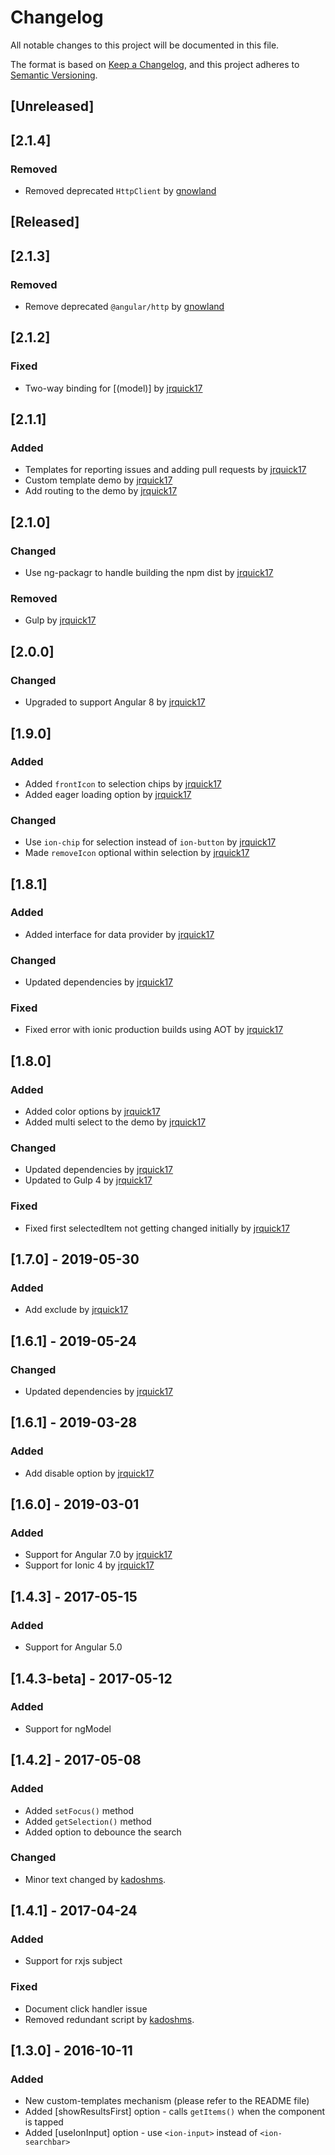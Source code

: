 # Changelog
All notable changes to this project will be documented in this file.

The format is based on [Keep a Changelog](https://keepachangelog.com/en/1.0.0/),
and this project adheres to [Semantic Versioning](https://semver.org/spec/v2.0.0.html).

## [Unreleased]

## [2.1.4]
### Removed
- Removed deprecated `HttpClient` by [gnowland](https://github.com/gnowland)

## [Released]

## [2.1.3]
### Removed
- Remove deprecated `@angular/http` by [gnowland](https://github.com/gnowland)

## [2.1.2]
### Fixed
- Two-way binding for [(model)] by [jrquick17](https://github.com/jrquick17)

## [2.1.1]
### Added
- Templates for reporting issues and adding pull requests by [jrquick17](https://github.com/jrquick17)
- Custom template demo by [jrquick17](https://github.com/jrquick17)
- Add routing to the demo by [jrquick17](https://github.com/jrquick17)

## [2.1.0]
### Changed
- Use ng-packagr to handle building the npm dist by [jrquick17](https://github.com/jrquick17)
### Removed
- Gulp by [jrquick17](https://github.com/jrquick17)

## [2.0.0] 
### Changed
- Upgraded to support Angular 8 by [jrquick17](https://github.com/jrquick17)

## [1.9.0]
### Added
- Added `frontIcon` to selection chips by [jrquick17](https://github.com/jrquick17)
- Added eager loading option by [jrquick17](https://github.com/jrquick17)
### Changed
- Use `ion-chip` for selection instead of `ion-button` by [jrquick17](https://github.com/jrquick17)
- Made `removeIcon` optional within selection by [jrquick17](https://github.com/jrquick17)

## [1.8.1] 
### Added
- Added interface for data provider by [jrquick17](https://github.com/jrquick17)
### Changed
- Updated dependencies by [jrquick17](https://github.com/jrquick17)
### Fixed
- Fixed error with ionic production builds using AOT by [jrquick17](https://github.com/jrquick17)

## [1.8.0] 
### Added
- Added color options by [jrquick17](https://github.com/jrquick17)
- Added multi select to the demo by [jrquick17](https://github.com/jrquick17)
### Changed
- Updated dependencies by [jrquick17](https://github.com/jrquick17)
- Updated to Gulp 4 by [jrquick17](https://github.com/jrquick17)

### Fixed
- Fixed first selectedItem not getting changed initially by [jrquick17](https://github.com/jrquick17)

## [1.7.0] - 2019-05-30
### Added
- Add exclude by [jrquick17](https://github.com/jrquick17)

## [1.6.1] - 2019-05-24
### Changed
- Updated dependencies by [jrquick17](https://github.com/jrquick17)

## [1.6.1] - 2019-03-28
### Added
- Add disable option by [jrquick17](https://github.com/jrquick17)

## [1.6.0] - 2019-03-01
### Added
- Support for Angular 7.0 by [jrquick17](https://github.com/jrquick17)
- Support for Ionic 4 by [jrquick17](https://github.com/jrquick17)

## [1.4.3] - 2017-05-15
### Added
- Support for Angular 5.0

## [1.4.3-beta] - 2017-05-12
### Added
- Support for ngModel

## [1.4.2] - 2017-05-08
### Added
- Added `setFocus()` method
- Added `getSelection()` method
- Added option to debounce the search

### Changed
- Minor text changed by [kadoshms](https://github.com/kadoshms).

## [1.4.1] - 2017-04-24
### Added
- Support for rxjs subject

### Fixed 
- Document click handler issue
- Removed redundant script by [kadoshms](https://github.com/kadoshms).

## [1.3.0] - 2016-10-11
### Added
- New custom-templates mechanism (please refer to the README file)
- Added [showResultsFirst] option - calls `getItems()` when the component is tapped
- Added [useIonInput] option - use `<ion-input>` instead of `<ion-searchbar>`

